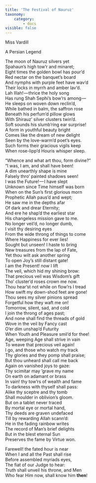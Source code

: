 ```yaml
---
title: 'The Festival of Nauruz'
taxonomy:
    category:
        - docs
visible: false
---
```


<div class="author">Miss Vardill</div>

<span class="title">A Persian Legend</span>

The moon of Nauruz silvers yet  
Spahaun’s high tow’r and minaret;  
Eight times the golden bowl has pour’d  
Red nectar on the banquet’s board  
And nymphs with purple feet have wav’d  
Their locks in myrrh and amber lav’d.  
Lah Illah! — thrice the holy song  
Has rung Shah Sephi’s bow’rs among —   
He sleeps on woven down reclin’d,  
While bathed in balm, the saffron rose  
Beneath his perfum’d pillow glows  
With Shirauz’ silver clusters twin’d.  
Soft sounds his slumb’ring ear surprise!  
A form in youthful beauty bright  
Comes like the dream of new delight  
Seen by the love-warm’d poet’s eyes.  
Such forms their gracious vigils keep  
When rose-lipp’d Houris whisper sleep.

“Whence and what art thou, form divine?”  
“I was, I am, and shall have been!  
A dim unearthly shape is mine  
Falsely thro’ painted shadows seen!  
I was the Future! — I have slept  
Unknown since Time himself was born  
When on the Sun’s first glorious morn  
Prophetic Allah paus’d and wept;  
He saw me in the depths afar  
Of dark and drear Eternity;  
And ere he shap’d the earliest star  
His changeless mission gave to me.  
No longer veil’d, no longer dumb,  
I visit thy desiring eyes  
From the wide throng of things to come  
Where Happiness for ever lies!  
Sought but unseen! I haste to bring  
New treasures from the lap of Fate,  
Yet thou wilt ask another spring  
To open Joy’s still distant gate!  
I am the Present! now I lift  
The veil, which hid my shining brow:  
That precious veil was Wisdom’s gift  
Tho’ cluster’d roses crown me now.  
Thou hear’st not while on flow’rs I tread  
How swift my down-shod feet are gone!  
Thou sees my silver pinions spread  
Forgetful how they waft me on!  
Tomorrow, silent, sad, and cold  
I join the throng of ages past;  
And none shall find the threads of gold  
Wove in the veil by Fancy cast  
O’er dim unshap’d Futurity  
When Youth and Pleasure smil’d for thee!  
Age, weeping Age shall strive in vain  
To weave that precious veil again!  
I go, and those who watch my track  
Thy glories and they pomp shall praise;  
But thou unheard shall call me back  
Again on vanished joys to gaze:  
Thy scimitar may ’grave my name  
On earth on adamant or brass  
In vain! thy tow’rs of wealth and fame  
To darkness with thyself shall pass:  
Alike thy sceptre and thy tomb  
Shall moulder in oblivion’s gloom.   
But on a tablet never traced  
By mortal eye or mortal hand,  
Thy deeds are graven undefaced  
Till by rewarding Allah scann’d:  
He in the fading rainbow writes  
The record of Man’s brief delights  
But in the blest eternal Sun  
Preserves the fame by Virtue won. 

Farewell! the fated hour is near  
When I and all the Past shall rise  
Before assembled myriads eyes,  
The fiat of our Judge to hear:  
Truth shall unveil his throne, and Men  
Who fear Him now, shall know him **then**! 